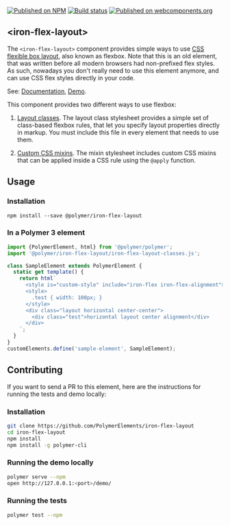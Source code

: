 [![Published on NPM](https://img.shields.io/npm/v/@polymer/iron-flex-layout.svg)](https://www.npmjs.com/package/@polymer/iron-flex-layout)
[![Build status](https://travis-ci.org/PolymerElements/iron-flex-layout.svg?branch=master)](https://travis-ci.org/PolymerElements/iron-flex-layout)
[![Published on webcomponents.org](https://img.shields.io/badge/webcomponents.org-published-blue.svg)](https://webcomponents.org/element/@polymer/iron-flex-layout)

## &lt;iron-flex-layout&gt;

The `<iron-flex-layout>` component provides simple ways to use
[CSS flexible box layout](https://developer.mozilla.org/en-US/docs/Web/Guide/CSS/Flexible_boxes),
also known as flexbox. Note that this is an old element, that was written
before all modern browsers had non-prefixed flex styles. As such, nowadays you
don't really need to use this element anymore, and can use CSS flex styles
directly in your code.

See: [Documentation](https://www.webcomponents.org/element/@polymer/iron-flex-layout),
[Demo](https://www.webcomponents.org/element/@polymer/iron-flex-layout/demo/demo/index.html).

This component provides two different ways to use flexbox:

1. [Layout classes](https://github.com/PolymerElements/iron-flex-layout/tree/master/iron-flex-layout-classes.html).
   The layout class stylesheet provides a simple set of class-based flexbox rules, that
   let you specify layout properties directly in markup. You must include this file
   in every element that needs to use them.

1. [Custom CSS mixins](https://github.com/PolymerElements/iron-flex-layout/blob/master/iron-flex-layout.html).
   The mixin stylesheet includes custom CSS mixins that can be applied inside a CSS rule using the `@apply` function.

## Usage

### Installation

```
npm install --save @polymer/iron-flex-layout
```

### In a Polymer 3 element

```js
import {PolymerElement, html} from '@polymer/polymer';
import '@polymer/iron-flex-layout/iron-flex-layout-classes.js';

class SampleElement extends PolymerElement {
  static get template() {
    return html`
      <style is="custom-style" include="iron-flex iron-flex-alignment"></style>
      <style>
        .test { width: 100px; }
      </style>
      <div class="layout horizontal center-center">
        <div class="test">horizontal layout center alignment</div>
      </div>
    `;
  }
}
customElements.define('sample-element', SampleElement);
```

## Contributing

If you want to send a PR to this element, here are
the instructions for running the tests and demo locally:

### Installation

```sh
git clone https://github.com/PolymerElements/iron-flex-layout
cd iron-flex-layout
npm install
npm install -g polymer-cli
```

### Running the demo locally

```sh
polymer serve --npm
open http://127.0.0.1:<port>/demo/
```

### Running the tests

```sh
polymer test --npm
```
